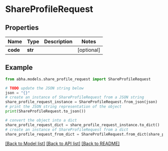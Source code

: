# ShareProfileRequest


## Properties

Name | Type | Description | Notes
------------ | ------------- | ------------- | -------------
**code** | **str** |  | [optional] 

## Example

```python
from abha.models.share_profile_request import ShareProfileRequest

# TODO update the JSON string below
json = "{}"
# create an instance of ShareProfileRequest from a JSON string
share_profile_request_instance = ShareProfileRequest.from_json(json)
# print the JSON string representation of the object
print(ShareProfileRequest.to_json())

# convert the object into a dict
share_profile_request_dict = share_profile_request_instance.to_dict()
# create an instance of ShareProfileRequest from a dict
share_profile_request_from_dict = ShareProfileRequest.from_dict(share_profile_request_dict)
```
[[Back to Model list]](../README.md#documentation-for-models) [[Back to API list]](../README.md#documentation-for-api-endpoints) [[Back to README]](../README.md)


